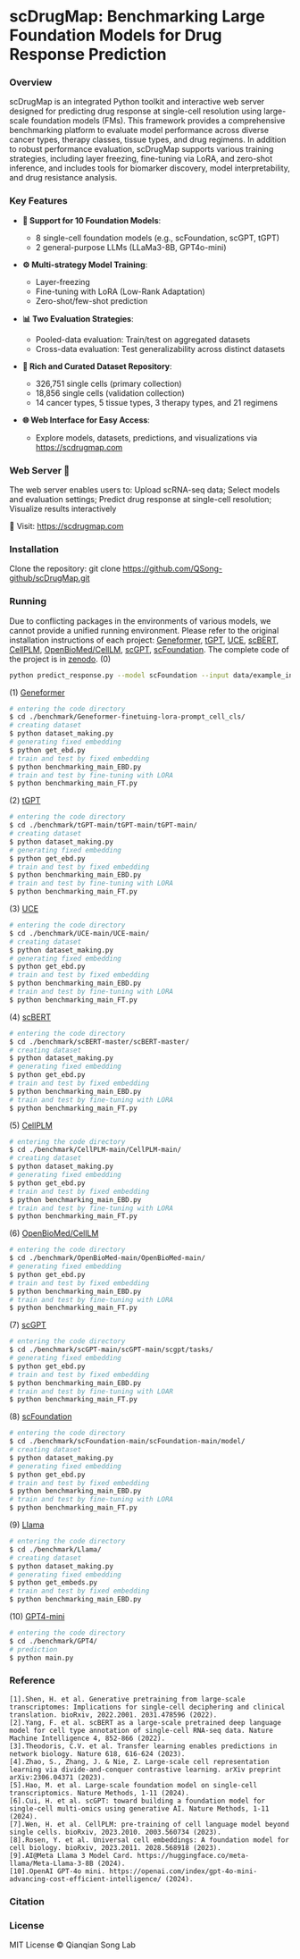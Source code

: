 # scDrugMap: Benchmarking Large Foundation Models for Drug Response Prediction

### Overview
scDrugMap is an integrated Python toolkit and interactive web server designed for predicting drug response at single-cell resolution using large-scale foundation models (FMs). This framework provides a comprehensive benchmarking platform to evaluate model performance across diverse cancer types, therapy classes, tissue types, and drug regimens.
In addition to robust performance evaluation, scDrugMap supports various training strategies, including layer freezing, fine-tuning via LoRA, and zero-shot inference, and includes tools for biomarker discovery, model interpretability, and drug resistance analysis.

### Key Features
- **🧬 Support for 10 Foundation Models**:
  - 8 single-cell foundation models (e.g., scFoundation, scGPT, tGPT)
  - 2 general-purpose LLMs (LLaMa3-8B, GPT4o-mini)

- **⚙️ Multi-strategy Model Training**:
  - Layer-freezing
  - Fine-tuning with LoRA (Low-Rank Adaptation)
  - Zero-shot/few-shot prediction

- **📊 Two Evaluation Strategies**:
  - Pooled-data evaluation: Train/test on aggregated datasets
  - Cross-data evaluation: Test generalizability across distinct datasets

- **📁 Rich and Curated Dataset Repository**:
  - 326,751 single cells (primary collection)
  - 18,856 single cells (validation collection)
  - 14 cancer types, 5 tissue types, 3 therapy types, and 21 regimens

- **🌐 Web Interface for Easy Access**:
  - Explore models, datasets, predictions, and visualizations via https://scdrugmap.com



### Web Server 🚀
The web server enables users to: Upload scRNA-seq data; Select models and evaluation settings; Predict drug response at single-cell resolution; Visualize results interactively

🔗 Visit: https://scdrugmap.com

### Installation
Clone the repository: git clone https://github.com/QSong-github/scDrugMap.git


### Running
   Due to conflicting packages in the environments of various models, we cannot provide a unified running environment. Please refer to the original installation instructions of each project: [Geneformer](https://huggingface.co/ctheodoris/Geneformer), [tGPT](https://github.com/deeplearningplus/tGPT), [UCE](https://github.com/snap-stanford/uce), [scBERT](https://github.com/TencentAILabHealthcare/scBERT), [CellPLM](https://github.com/OmicsML/CellPLM), [OpenBioMed/CellLM](https://github.com/PharMolix/OpenBioMed), [scGPT](https://github.com/bowang-lab/scGPT), [scFoundation](https://github.com/biomap-research/scFoundation). The complete code of the project is in [zenodo](https://zenodo.org/records/14938211).
   (0)
   ```sh
   python predict_response.py --model scFoundation --input data/example_input.h5ad
   ```

   (1) [Geneformer](https://huggingface.co/ctheodoris/Geneformer)
   ```bash
   # entering the code directory
   $ cd ./benchmark/Geneformer-finetuing-lora-prompt_cell_cls/
   # creating dataset
   $ python dataset_making.py
   # generating fixed embedding
   $ python get_ebd.py
   # train and test by fixed embedding
   $ python benchmarking_main_EBD.py
   # train and test by fine-tuning with LORA
   $ python benchmarking_main_FT.py
   ```
   
   (2) [tGPT](https://github.com/deeplearningplus/tGPT)
   ```bash
   # entering the code directory
   $ cd ./benchmark/tGPT-main/tGPT-main/tGPT-main/
   # creating dataset
   $ python dataset_making.py
   # generating fixed embedding
   $ python get_ebd.py
   # train and test by fixed embedding
   $ python benchmarking_main_EBD.py
   # train and test by fine-tuning with LORA
   $ python benchmarking_main_FT.py
   ```

   (3) [UCE](https://github.com/snap-stanford/uce)
   ```bash
   # entering the code directory
   $ cd ./benchmark/UCE-main/UCE-main/
   # creating dataset
   $ python dataset_making.py
   # generating fixed embedding
   $ python get_ebd.py
   # train and test by fixed embedding
   $ python benchmarking_main_EBD.py
   # train and test by fine-tuning with LORA
   $ python benchmarking_main_FT.py
   ```
   
   (4) [scBERT](https://github.com/TencentAILabHealthcare/scBERT)
   ```bash
   # entering the code directory
   $ cd ./benchmark/scBERT-master/scBERT-master/
   # creating dataset
   $ python dataset_making.py
   # generating fixed embedding
   $ python get_ebd.py
   # train and test by fixed embedding
   $ python benchmarking_main_EBD.py
   # train and test by fine-tuning with LORA
   $ python benchmarking_main_FT.py
   ```
   
   (5) [CellPLM](https://github.com/OmicsML/CellPLM)
   ```bash
   # entering the code directory
   $ cd ./benchmark/CellPLM-main/CellPLM-main/
   # creating dataset
   $ python dataset_making.py
   # generating fixed embedding
   $ python get_ebd.py
   # train and test by fixed embedding
   $ python benchmarking_main_EBD.py
   # train and test by fine-tuning with LORA
   $ python benchmarking_main_FT.py
   ```

   (6) [OpenBioMed/CellLM](https://github.com/PharMolix/OpenBioMed)
   ```bash
   # entering the code directory
   $ cd ./benchmark/OpenBioMed-main/OpenBioMed-main/
   # generating fixed embedding
   $ python get_ebd.py
   # train and test by fixed embedding
   $ python benchmarking_main_EBD.py
   # train and test by fine-tuning with LORA
   $ python benchmarking_main_FT.py
   ```

   (7) [scGPT](https://github.com/bowang-lab/scGPT)
   ```bash
   # entering the code directory
   $ cd ./benchmark/scGPT-main/scGPT-main/scgpt/tasks/
   # generating fixed embedding
   $ python get_ebd.py
   # train and test by fixed embedding
   $ python benchmarking_main_EBD.py
   # train and test by fine-tuning with LOAR
   $ python benchmarking_main_FT.py
   ```

   (8) [scFoundation](https://github.com/biomap-research/scFoundation)
   ```bash
   # entering the code directory
   $ cd ./benchmark/scFoundation-main/scFoundation-main/model/
   # creating dataset
   $ python dataset_making.py
   # generating fixed embedding
   $ python get_ebd.py
   # train and test by fixed embedding
   $ python benchmarking_main_EBD.py
   # train and test by fine-tuning with LORA
   $ python benchmarking_main_FT.py
   ```

   (9) [Llama](https://github.com/meta-llama/llama3)
   ```bash
   # entering the code directory
   $ cd ./benchmark/Llama/
   # creating dataset
   $ python dataset_making.py
   # generating fixed embedding
   $ python get_embeds.py
   # train and test by fixed embedding
   $ python benchmarking_main_EBD.py
   ```

   (10) [GPT4-mini](https://openai.com/index/gpt-4/)
   ```bash
   # entering the code directory
   $ cd ./benchmark/GPT4/
   # prediction
   $ python main.py
   ```

### Reference
```
[1].Shen, H. et al. Generative pretraining from large-scale transcriptomes: Implications for single-cell deciphering and clinical translation. bioRxiv, 2022.2001. 2031.478596 (2022).
[2].Yang, F. et al. scBERT as a large-scale pretrained deep language model for cell type annotation of single-cell RNA-seq data. Nature Machine Intelligence 4, 852-866 (2022).
[3].Theodoris, C.V. et al. Transfer learning enables predictions in network biology. Nature 618, 616-624 (2023).
[4].Zhao, S., Zhang, J. & Nie, Z. Large-scale cell representation learning via divide-and-conquer contrastive learning. arXiv preprint arXiv:2306.04371 (2023).
[5].Hao, M. et al. Large-scale foundation model on single-cell transcriptomics. Nature Methods, 1-11 (2024).
[6].Cui, H. et al. scGPT: toward building a foundation model for single-cell multi-omics using generative AI. Nature Methods, 1-11 (2024).
[7].Wen, H. et al. CellPLM: pre-training of cell language model beyond single cells. bioRxiv, 2023.2010. 2003.560734 (2023).
[8].Rosen, Y. et al. Universal cell embeddings: A foundation model for cell biology. bioRxiv, 2023.2011. 2028.568918 (2023).
[9].AI@Meta Llama 3 Model Card. https://huggingface.co/meta-llama/Meta-Llama-3-8B (2024).
[10].OpenAI GPT-4o mini. https://openai.com/index/gpt-4o-mini-advancing-cost-efficient-intelligence/ (2024).
```

### Citation

### License
MIT License © Qianqian Song Lab
